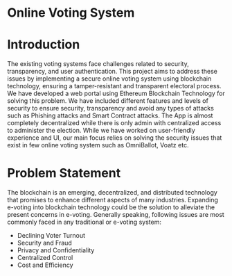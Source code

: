 # Online Voting System

# Introduction
The existing voting systems face challenges related to security, transparency, and user authentication. This project aims to address these issues by implementing a secure online voting system using blockchain technology, ensuring a tamper-resistant and transparent electoral process. We have developed a web portal using Ethereum Blockchain Technology for solving this problem. We have included different features and levels of security to ensure security, transparency and avoid any types of attacks such as Phishing attacks and Smart Contract attacks. The App is almost completely decentralized while there is only admin with centralized access to administer the election. While we have worked on user-friendly experience and UI, our main focus relies on solving the security issues that exist in few online voting system such as OmniBallot, Voatz etc.

# Problem Statement
The blockchain is an emerging, decentralized, and distributed technology that promises to enhance different aspects of many industries. Expanding e-voting into blockchain technology could be the solution to alleviate the present concerns in e-voting. Generally speaking, following issues are most commonly faced in any traditional or e-voting system:
- Declining Voter Turnout
- Security and Fraud
- Privacy and Confidentiality
- Centralized Control
- Cost and Efficiency


